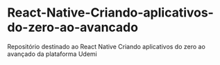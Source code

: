 # React-Native-Criando-aplicativos-do-zero-ao-avancado
Repositório destinado ao React Native Criando aplicativos do zero ao avançado da plataforma Udemi 
